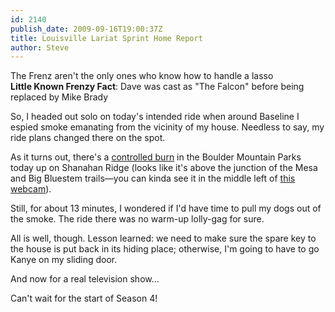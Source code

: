 ```yaml
---
id: 2140
publish_date: 2009-09-16T19:00:37Z
title: Louisville Lariat Sprint Home Report
author: Steve
---
```

  
The Frenz aren't the only ones who know how to handle a lasso  
**Little Known Frenzy Fact**: Dave was cast as "The Falcon" before being replaced by Mike Brady

So, I headed out solo on today's intended ride when around Baseline I espied smoke emanating from the vicinity of my house. Needless to say, my ride plans changed there on the spot.

As it turns out, there's a [controlled burn](http://www.dailycamera.com/news/ci_13347135) in the Boulder Mountain Parks today up on Shanahan Ridge (looks like it's above the junction of the Mesa and Big Bluestem trails—you can kinda see it in the middle left of [this webcam](http://boulderflatironcam.com/)).

Still, for about 13 minutes, I wondered if I'd have time to pull my dogs out of the smoke. The ride there was no warm-up lolly-gag for sure.

All is well, though. Lesson learned: we need to make sure the spare key to the house is put back in its hiding place; otherwise, I'm going to have to go Kanye on my sliding door.

  
And now for a real television show...

Can't wait for the start of Season 4!